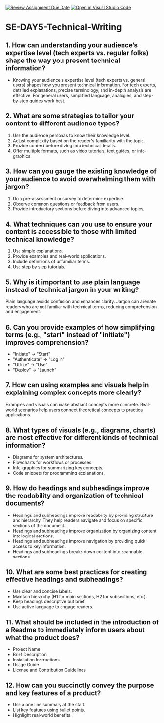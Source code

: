 [![Review Assignment Due Date](https://classroom.github.com/assets/deadline-readme-button-22041afd0340ce965d47ae6ef1cefeee28c7c493a6346c4f15d667ab976d596c.svg)](https://classroom.github.com/a/zsAR-pyY)
[![Open in Visual Studio Code](https://classroom.github.com/assets/open-in-vscode-2e0aaae1b6195c2367325f4f02e2d04e9abb55f0b24a779b69b11b9e10269abc.svg)](https://classroom.github.com/online_ide?assignment_repo_id=18344186&assignment_repo_type=AssignmentRepo)

# SE-DAY5-Technical-Writing

## 1. How can understanding your audience’s expertise level (tech experts vs. regular folks) shape the way you present technical information?

- Knowing your audience's expertise level (tech experts vs. general users) shapes how you present technical information. For tech experts, detailed explanations, precise terminology, and in-depth analysis are effective. For general users, simplified language, analogies, and step-by-step guides work best.

## 2. What are some strategies to tailor your content to different audience types?

1. Use the audience personas to know their knowledge level.
2. Adjust complexity based on the reader's familiarity with the topic.
3. Provide context before diving into technical details.
4. Offer multiple formats, such as video tutorials, text guides, or info-graphics.

## 3. How can you gauge the existing knowledge of your audience to avoid overwhelming them with jargon?

1. Do a pre-assessment or survey to determine expertise.
2. Observe common questions or feedback from users.
3. Provide introductory sections before diving into advanced topics.

## 4. What techniques can you use to ensure your content is accessible to those with limited technical knowledge?

1. Use simple explanations.
2. Provide examples and real-world applications.
3. Include definitions of unfamiliar terms.
4. Use step by step tutorials.

## 5. Why is it important to use plain language instead of technical jargon in your writing?

Plain language avoids confusion and enhances clarity. Jargon can alienate readers who are not familiar with technical terms, reducing comprehension and engagement.

## 6. Can you provide examples of how simplifying terms (e.g., "start" instead of "initiate") improves comprehension?

- "Initiate" → "Start"
- "Authenticate" → "Log in"
- "Utilize" → "Use"
- "Deploy" → "Launch"

## 7. How can using examples and visuals help in explaining complex concepts more clearly?

Examples and visuals can make abstract concepts more concrete. Real-world scenarios help users connect theoretical concepts to practical applications.

## 8. What types of visuals (e.g., diagrams, charts) are most effective for different kinds of technical information?

- Diagrams for system architectures.
- Flowcharts for workflows or processes.
- Info-graphics for summarizing key concepts.
- Code snippets for programming explanations.

## 9. How do headings and subheadings improve the readability and organization of technical documents?

- Headings and subheadings improve readability by providing structure and hierarchy. They help readers navigate and focus on specific sections of the document.
- Headings and subheadings improve organization by organizing content into logical sections.
- Headings and subheadings improve navigation by providing quick access to key information.
- Headings and subheadings breaks down content into scannable sections.

## 10. What are some best practices for creating effective headings and subheadings?

- Use clear and concise labels.
- Maintain hierarchy (H1 for main sections, H2 for subsections, etc.).
- Keep headings descriptive but brief.
- Use active language to engage readers.

## 11. What should be included in the introduction of a Readme to immediately inform users about what the product does?

- Project Name
- Brief Description
- Installation Instructions
- Usage Guide
- License and Contribution Guidelines

## 12. How can you succinctly convey the purpose and key features of a product?

- Use a one line summary at the start.
- List key features using bullet points.
- Highlight real-world benefits.
